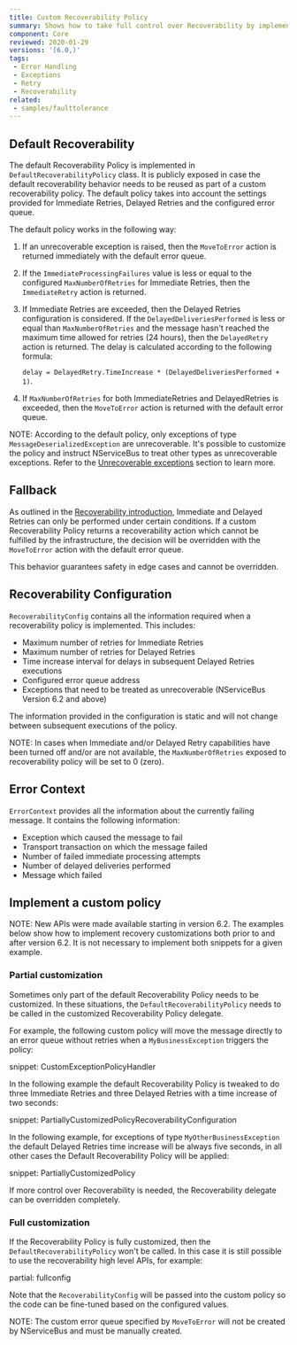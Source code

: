 ```yaml
---
title: Custom Recoverability Policy
summary: Shows how to take full control over Recoverability by implementing a Recoverability Policy
component: Core
reviewed: 2020-01-29
versions: '[6.0,)'
tags:
 - Error Handling
 - Exceptions
 - Retry
 - Recoverability
related:
 - samples/faulttolerance
---
```



## Default Recoverability

The default Recoverability Policy is implemented in `DefaultRecoverabilityPolicy` class. It is publicly exposed in case the default recoverability behavior needs to be reused as part of a custom recoverability policy. The default policy takes into account the settings provided for Immediate Retries, Delayed Retries and the configured error queue. 

The default policy works in the following way:

 1. If an unrecoverable exception is raised, then the `MoveToError` action is returned immediately with the default error queue. 
 1. If the `ImmediateProcessingFailures` value is less or equal to the configured `MaxNumberOfRetries` for Immediate Retries, then the `ImmediateRetry` action is returned.
 1. If Immediate Retries are exceeded, then the Delayed Retries configuration is considered. If the `DelayedDeliveriesPerformed` is less or equal than `MaxNumberOfRetries` and the message hasn't reached the maximum time allowed for retries (24 hours), then the `DelayedRetry` action is returned. The delay is calculated according to the following formula:

    `delay = DelayedRetry.TimeIncrease * (DelayedDeliveriesPerformed + 1)`.

 1. If `MaxNumberOfRetries` for both ImmediateRetries and DelayedRetries is exceeded, then the `MoveToError` action is returned with the default error queue.
 
NOTE: According to the default policy, only exceptions of type `MessageDeserializedException` are unrecoverable. It's possible to customize the policy and instruct NServiceBus to treat other types as unrecoverable exceptions. Refer to the [Unrecoverable exceptions](/nservicebus/recoverability/#unrecoverable-exceptions) section to learn more.


## Fallback

As outlined in the [Recoverability introduction](/nservicebus/recoverability/), Immediate and Delayed Retries can only be performed under certain conditions. If a custom Recoverability Policy returns a recoverability action which cannot be fulfilled by the infrastructure, the decision will be overridden with the `MoveToError` action with the default error queue. 

This behavior guarantees safety in edge cases and cannot be overridden.


## Recoverability Configuration

`RecoverabilityConfig` contains all the information required when a recoverability policy is implemented. This includes:

 * Maximum number of retries for Immediate Retries
 * Maximum number of retries for Delayed Retries
 * Time increase interval for delays in subsequent Delayed Retries executions
 * Configured error queue address
 * Exceptions that need to be treated as unrecoverable (NServiceBus Version 6.2 and above)

The information provided in the configuration is static and will not change between subsequent executions of the policy.

NOTE: In cases when Immediate and/or Delayed Retry capabilities have been turned off and/or are not available, the `MaxNumberOfRetries` exposed to recoverability policy will be set to 0 (zero).


## Error Context

`ErrorContext` provides all the information about the currently failing message. It contains the following information:

 * Exception which caused the message to fail
 * Transport transaction on which the message failed
 * Number of failed immediate processing attempts
 * Number of delayed deliveries performed
 * Message which failed


## Implement a custom policy

NOTE: New APIs were made available starting in version 6.2. The examples below show how to implement recovery customizations both prior to and after version 6.2. It is not necessary to implement both snippets for a given example.


### Partial customization

Sometimes only part of the default Recoverability Policy needs to be customized. In these situations, the `DefaultRecoverabilityPolicy` needs to be called in the customized Recoverability Policy delegate. 

For example, the following custom policy will move the message directly to an error queue without retries when a `MyBusinessException` triggers the policy:

snippet: CustomExceptionPolicyHandler

In the following example the default Recoverability Policy is tweaked to do three Immediate Retries and three Delayed Retries with a time increase of two seconds:

snippet: PartiallyCustomizedPolicyRecoverabilityConfiguration

In the following example, for exceptions of type `MyOtherBusinessException` the default Delayed Retries time increase will be always five seconds, in all other cases the Default Recoverability Policy will be applied:

snippet: PartiallyCustomizedPolicy

If more control over Recoverability is needed, the Recoverability delegate can be overridden completely.


### Full customization

If the Recoverability Policy is fully customized, then the `DefaultRecoverabilityPolicy` won't be called. In this case it is still possible to use the recoverability high level APIs, for example:

partial: fullconfig

Note that the `RecoverabilityConfig` will be passed into the custom policy so the code can be fine-tuned based on the configured values. 

NOTE: The custom error queue specified by `MoveToError` will not be created by NServiceBus and must be manually created.
